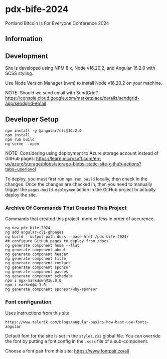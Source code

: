 # pdx-bife-2024

Portland Bitcoin Is For Everyone Conference 2024

## Information


## Development

Site is developed using NPM 8.x, Node v16.20.2, and Angular 16.2.0 with SCSS styling.

Use Node Version Manager (nvm) to install Node v16.20.2 on your machine.

NOTE: Should we send email with SendGrid? https://console.cloud.google.com/marketplace/details/sendgrid-app/sendgrid-email

## Developer Setup

    npm install -g @angular/cli@16.2.0
    npm install
    npm run build
    ng serve --open

NOTE: Considering using deployment to Azure storage account instead of 
  GitHub pages: https://learn.microsoft.com/en-us/azure/storage/blobs/storage-blobs-static-site-github-actions?tabs=userlevel

To deploy, you must first run `npm run build` locally, then check in the changes.   Once the changes are checked 
  in, then you need to manually trigger the `pages-build-deploymen` action in the GitHub project to actually deploy the site.

### Archive Of Commands That Created This Project

Commands that created this project, more or less in order of occurence.

    ng new pdx-bife-2024
    ng add angular-cli-ghpages
    ng build --output-path docs --base-href /pdx-bife-2024/
    ## configure GitHub pages to deploy from /docs
    ng generate component home --flat
    ng generate component about
    ng generate component header
    ng generate component title
    ng generate component contact
    ng generate component sponsor
    ng generate component passes
    ng generate component schedule
    npm i ngx-markdown@16.0.0
    npm i marked@4.3.0
    ng generate component sponsor/why-sponsor

### Font configuration

Uses instructions from this site:

    https://www.telerik.com/blogs/angular-basics-how-best-use-fonts-angular

Default font for the site is set in the `styles.css` global file.   You can override the font by putting a font config 
  in the `.scss` file of a sub-component.

Choose a font pair from this site: https://www.fontpair.co/all

